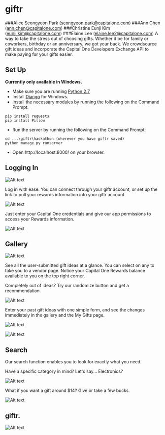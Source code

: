 giftr
===================
###Alice Seongyeon Park (seongyeon.park@capitalone.com)
###Ann Chen (ann.chen@capitalone.com)
###Christine Eunji Kim (eunji.kim@capitalone.com)
###Elaine Lee (elaine.lee2@capitalone.com)
A way to take the stress out of choosing gifts. Whether it be for family or coworkers, birthday or an anniversary, we got your back. We crowdsource gift ideas and incorporate the Capital One Developers Exchange API to make paying for your gifts easier.

Set Up
-------------
**Currently only available in Windows.**

- Make sure you are running [Python 2.7](https://www.python.org/downloads/)
- Install [Django](https://docs.djangoproject.com/en/1.9/howto/windows/) for Windows.
- Install the necessary modules by running the following on the Command Prompt:
```
pip install requests
pip install Pillow 
```
- Run the server by running the following on the Command Prompt:
```
cd ...\giftr\hackathon (wherever you have giftr saved)
python manage.py runserver
```
- Open http://localhost:8000/ on your browser.

Logging In
-------------
![Alt text](/hackathon/img/login.png)

Log in with ease. You can connect through your giftr account, or set up the link to pull your rewards information into your giftr account.

![Alt text](/hackathon/img/devex_login.png)

Just enter your Capital One credentials and give our app permissions to access your Rewards information.

![Alt text](/hackathon/img/devex_auth.png)

Gallery
-------------
![Alt text](/hackathon/img/gallery.png)

See all the user-submitted gift ideas at a glance. You can select on any to take you to a vendor page. Notice your Capital One Rewards balance available to you on the top right corner.

Completely out of ideas? Try our randomize button and get a recommendation.

![Alt text](/hackathon/img/randomize.png)

Enter your past gift ideas with one simple form, and see the changes immediately in the gallery and the My Gifts page.

![Alt text](/hackathon/img/new_gift.png)

![Alt text](/hackathon/img/my_gifts.png)

Search
-------------
Our search function enables you to look for exactly what you need.

Have a specific category in mind? Let's say... Electronics?

![Alt text](/hackathon/img/search_elec.png)

What if you want a gift around $14? Give or take a few bucks. 

![Alt text](/hackathon/img/search_price.png)

giftr.
-------------
![Alt text](/hackathon/img/capital-one-logo.png)
